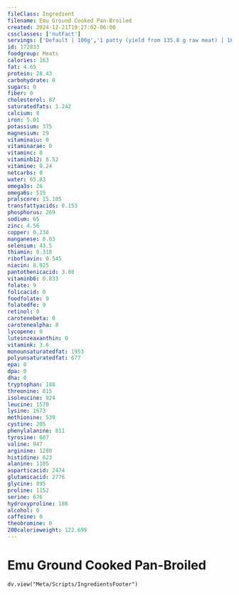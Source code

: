 ```yaml
---
fileClass: Ingredient
filename: Emu Ground Cooked Pan-Broiled
created: 2024-12-21T19:27:02-06:00
cssclasses: ['nutFact']
servings: ['Default | 100g','1 patty (yield from 135.8 g raw meat) | 109','1 serving ( 3 oz ) | 85']
id: 172833
foodgroup: Meats
calories: 163
fat: 4.65
protein: 28.43
carbohydrate: 0
sugars: 0
fiber: 0
cholesterol: 87
saturatedfats: 1.242
calcium: 8
iron: 5.01
potassium: 375
magnesium: 29
vitaminaiu: 0
vitaminarae: 0
vitaminc: 0
vitaminb12: 8.52
vitamine: 0.24
netcarbs: 0
water: 65.83
omega3s: 26
omega6s: 515
pralscore: 15.105
transfattyacids: 0.153
phosphorus: 269
sodium: 65
zinc: 4.56
copper: 0.238
manganese: 0.03
selenium: 43.5
thiamin: 0.318
riboflavin: 0.545
niacin: 8.925
pantothenicacid: 3.08
vitaminb6: 0.833
folate: 9
folicacid: 0
foodfolate: 9
folatedfe: 9
retinol: 0
carotenebeta: 0
carotenealpha: 0
lycopene: 0
luteinzeaxanthin: 0
vitamink: 3.6
monounsaturatedfat: 1953
polyunsaturatedfat: 677
epa: 0
dpa: 0
dha: 0
tryptophan: 188
threonine: 815
isoleucine: 924
leucine: 1570
lysine: 1673
methionine: 539
cystine: 205
phenylalanine: 811
tyrosine: 607
valine: 947
arginine: 1280
histidine: 623
alanine: 1105
asparticacid: 2474
glutamicacid: 2776
glycine: 895
proline: 1152
serine: 676
hydroxyproline: 186
alcohol: 0
caffeine: 0
theobromine: 0
200calorieweight: 122.699
---
```


# Emu Ground Cooked Pan-Broiled

```dataviewjs
dv.view("Meta/Scripts/IngredientsFooter")
```